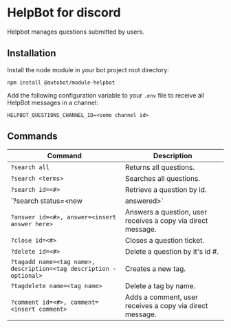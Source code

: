 # HelpBot for discord

Helpbot manages questions submitted by users.

## Installation

Install the node module in your bot project root directory:

```
npm install @autobot/module-helpbot
```

Add the following configuration variable to your `.env` file to receive all HelpBot messages in a channel:

```
HELPBOT_QUESTIONS_CHANNEL_ID=<some channel id>
```

## Commands

| Command                                                               | Description                                                       |
|-----------------------------------------------------------------------|-------------------------------------------------------------------|
| `?search all`                                                         | Returns all questions.                                            |
| `?search <terms>`                                                     | Searches all questions.                                           |
| `?search id=<#>`                                                      | Retrieve a question by id.                                        |
| `?search status=<new|answered>`                                       | Searches questions by status.                                     |
| `?answer id=<#>, answer=<insert answer here>`                         | Answers a question, user receives a copy via direct message.      |
| `?close id=<#>`                                                       | Closes a question ticket.                                         |
| `?delete id=<#>`                                                      | Delete a question by it's id #.                                   |
| `?tagadd name=<tag name>, description=<tag description - optional>`   | Creates a new tag.                                                |
| `?tagdelete name=<tag name>`                                          | Delete a tag by name.                                             |
| `?comment id=<#>, comment=<insert comment>`                           | Adds a comment, user receives a copy via direct message.          |

